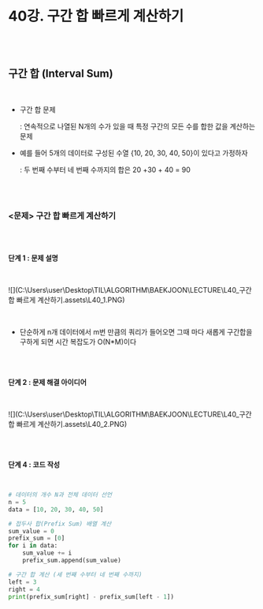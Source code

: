 # 40강. 구간 합 빠르게 계산하기

<br>

<br>

## 구간 합 (Interval Sum)

<br>

- 구간 합 문제 

  : 연속적으로 나열된 N개의 수가 있을 때 특정 구간의 모든 수를 합한 값을 계산하는 문제

- 예를 들어 5개의 데이터로 구성된 수열 {10, 20, 30, 40, 50}이 있다고 가정하자

  : 두 번째 수부터 네 번째 수까지의 합은 20 +30 + 40 = 90

<br>

<br>

### <문제> 구간 합 빠르게 계산하기

<br>

<br>

**단계 1 : 문제 설명**

<br>

![](C:\Users\user\Desktop\TIL\ALGORITHM\BAEKJOON\LECTURE\L40_구간 합 빠르게 계산하기.assets\L40_1.PNG)

<br>

- 단순하게 n개 데이터에서 m번 만큼의 쿼리가 들어오면 그때 마다 새롭게 구간합을 구하게 되면 시간 복잡도가 O(N*M)이다

<br>

<br>

**단계 2 : 문제 해결 아이디어**

<br>

![](C:\Users\user\Desktop\TIL\ALGORITHM\BAEKJOON\LECTURE\L40_구간 합 빠르게 계산하기.assets\L40_2.PNG)

<br>

<br>

**단계 4 : 코드 작성**

<br>

```python
# 데이터의 개수 N과 전체 데이터 선언
n = 5
data = [10, 20, 30, 40, 50]

# 접두사 합(Prefix Sum) 배열 계산
sum_value = 0
prefix_sum = [0]
for i in data:
    sum_value += i
    prefix_sum.append(sum_value)

# 구간 합 계산 (세 번째 수부터 네 번째 수까지)
left = 3
right = 4
print(prefix_sum[right] - prefix_sum[left - 1])
```

<br>